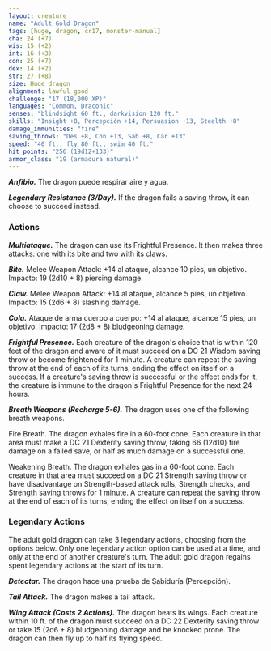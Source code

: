 ```yaml
---
layout: creature
name: "Adult Gold Dragon"
tags: [huge, dragon, cr17, monster-manual]
cha: 24 (+7)
wis: 15 (+2)
int: 16 (+3)
con: 25 (+7)
dex: 14 (+2)
str: 27 (+8)
size: Huge dragon
alignment: lawful good
challenge: "17 (18,000 XP)"
languages: "Common, Draconic"
senses: "blindsight 60 ft., darkvision 120 ft."
skills: "Insight +8, Percepción +14, Persuasion +13, Stealth +8"
damage_immunities: "fire"
saving_throws: "Des +8, Con +13, Sab +8, Car +13"
speed: "40 ft., fly 80 ft., swim 40 ft."
hit_points: "256 (19d12+133)"
armor_class: "19 (armadura natural)"
---
```


***Anfibio.*** The dragon puede respirar aire y agua.

***Legendary Resistance (3/Day).*** If the dragon fails a saving throw, it can choose to succeed instead.

### Actions

***Multiataque.*** The dragon can use its Frightful Presence. It then makes three attacks: one with its bite and two with its claws.

***Bite.*** Melee Weapon Attack: +14 al ataque, alcance 10 pies, un objetivo. Impacto: 19 (2d10 + 8) piercing damage.

***Claw.*** Melee Weapon Attack: +14 al ataque, alcance 5 pies, un objetivo. Impacto: 15 (2d6 + 8) slashing damage.

***Cola.*** Ataque de arma cuerpo a cuerpo: +14 al ataque, alcance 15 pies, un objetivo. Impacto: 17 (2d8 + 8) bludgeoning damage.

***Frightful Presence.*** Each creature of the dragon's choice that is within 120 feet of the dragon and aware of it must succeed on a DC 21 Wisdom saving throw or become frightened for 1 minute. A creature can repeat the saving throw at the end of each of its turns, ending the effect on itself on a success. If a creature's saving throw is successful or the effect ends for it, the creature is immune to the dragon's Frightful Presence for the next 24 hours.

***Breath Weapons (Recharge 5-6).*** The dragon uses one of the following breath weapons.

Fire Breath. The dragon exhales fire in a 60-foot cone. Each creature in that area must make a DC 21 Dexterity saving throw, taking 66 (12d10) fire damage on a failed save, or half as much damage on a successful one.

Weakening Breath. The dragon exhales gas in a 60-foot cone. Each creature in that area must succeed on a DC 21 Strength saving throw or have disadvantage on Strength-based attack rolls, Strength checks, and Strength saving throws for 1 minute. A creature can repeat the saving throw at the end of each of its turns, ending the effect on itself on a success.

### Legendary Actions

The adult gold dragon can take 3 legendary actions, choosing from the options below. Only one legendary action option can be used at a time, and only at the end of another creature's turn. The adult gold dragon regains spent legendary actions at the start of its turn.

***Detectar.*** The dragon hace una prueba de Sabiduría (Percepción).

***Tail Attack.*** The dragon makes a tail attack.

***Wing Attack (Costs 2 Actions).*** The dragon beats its wings. Each creature within 10 ft. of the dragon must succeed on a DC 22 Dexterity saving throw or take 15 (2d6 + 8) bludgeoning damage and be knocked prone. The dragon can then fly up to half its flying speed.